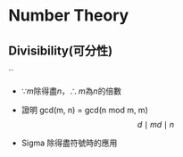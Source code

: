 # Number Theory
## Divisibility(可分性)
``
* $\because m \text{除得盡}n，\therefore m \text{為} n \text{的倍數}$
* 證明 gcd(m, n) = gcd(n mod m, m)
$$d \mid m  d \mid n$$

* Sigma 除得盡符號時的應用

